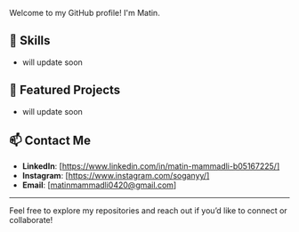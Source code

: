 Welcome to my GitHub profile! I'm Matin.

## 🚀 **Skills**

- will update soon


## 🌟 **Featured Projects**

- will update soon


## 📫 **Contact Me**

- **LinkedIn**: [https://www.linkedin.com/in/matin-mammadli-b05167225/]
- **Instagram**: [https://www.instagram.com/soganyy/]
- **Email**: [matinmammadli0420@gmail.com]

---

Feel free to explore my repositories and reach out if you’d like to connect or collaborate!


